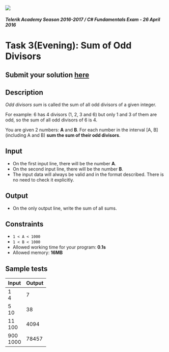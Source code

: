 <img src="https://raw.githubusercontent.com/TelerikAcademy/Common/master/logos/telerik-header-logo.png" />

#### _Telerik Academy Season 2016-2017 / C# Fundamentals Exam - 26 April 2016_

# Task 3(Evening): Sum of Odd Divisors

## Submit your solution [here](http://bgcoder.com/Contests/Practice/Index/338#2)

## Description

*Odd divisors sum* is called the sum of all odd divisors of a given integer.

For example: 6 has 4 divisors (1, 2, 3 and 6) but only 1 and 3 of them are odd, so the sum of all odd divisors of 6 is 4.

You are given 2 numbers: **A** and **B**. For each number in the interval [A, B] (including A and B) **sum the sum of their odd divisors**.

## Input

- On the first input line, there will be the number **A**.
- On the second input line, there will be the number **B**.
- The input data will always be valid and in the format described. There is no need to check it explicitly.

## Output

- On the only output line, write the sum of all sums.

## Constraints

- `1 < A < 1000`
- `1 < B < 1000`
- Allowed working time for your program: **0.1s**
- Allowed memory: **16MB**

## Sample tests

| Input        | Output |
|--------------|--------|
| 1<br/>4      | 7      |
| 5<br/>10     | 38     |
| 11<br/>100   | 4094   |
| 900<br/>1000 | 78457  |
